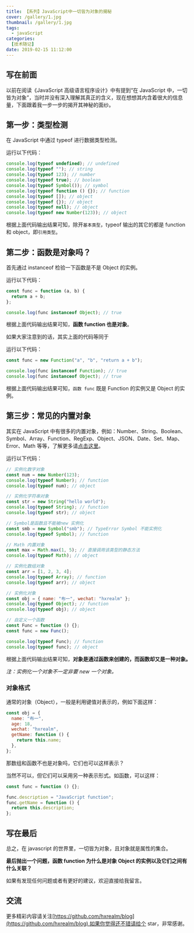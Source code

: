```yaml
---
title: 【系列】JavaScript中一切皆为对象的揭秘
cover: /gallery/1.jpg
thumbnail: /gallery/1.jpg
tags:
  - javaScript
categories:
  [技术随记]
date: 2019-02-15 11:12:00
---
```


## 写在前面

以前在阅读《JavaScript 高级语言程序设计》中有提到“在 JavaScript 中，一切皆为对象”，当时并没有深入理解其真正的含义，现在想想其内含着很大的信息量，下面跟着我一步一步的揭开其神秘的面纱。

## 第一步：类型检测

在 JavaScript 中通过 typeof 进行数据类型检测。

运行以下代码：

```js
console.log(typeof undefined); // undefined
console.log(typeof ""); // string
console.log(typeof 123); // number
console.log(typeof true); // boolean
console.log(typeof Symbol()); // symbol
console.log(typeof function () {}); // function
console.log(typeof []); // object
console.log(typeof {}); // object
console.log(typeof null); // object
console.log(typeof new Number(123)); // object
```

根据上面代码输出结果可知，除开`基本类型`，typeof 输出的其它的都是 function 和 object，即`引用类型`。

<!--more-->

## 第二步：函数是对象吗？

首先通过 instanceof 检验一下函数是不是 Object 的实例。

运行以下代码：

```js
const func = function (a, b) {
  return a + b;
};

console.log(func instanceof Object); // true
```

根据上面代码输出结果可知，**函数 function 也是对象**。

如果大家注意到的话，其实上面的代码等同于

运行以下代码：

```js
const func = new Function("a", "b", "return a + b");

console.log(func instanceof Function); // true
console.log(func instanceof Object); // true
```

根据上面代码输出结果可知，`函数 func` 既是 Function 的实例又是 Object 的实例。

## 第三步：常见的内置对象

其实在 JavaScript 中有很多的内置对象，例如：Number、String、Boolean、Symbol、Array、Function、RegExp、Object、JSON、Date、Set、Map、Error、Math 等等，了解更多请[点击这里](https://developer.mozilla.org/zh-CN/docs/Web/JavaScript/Reference/Global_Objects)。

运行以下代码：

```js
// 实例化数字对象
const num = new Number(123);
console.log(typeof Number); // function
console.log(typeof num); // object

// 实例化字符串对象
const str = new String("hello world");
console.log(typeof String); // function
console.log(typeof str); // object

// Symbol是函数且不能被new 实例化
const smb = new Symbol("smb"); // TypeError Symbol 不能实例化
console.log(typeof Symbol); // function

// Math 内置对象
const max = Math.max(1, 5); // 直接调用该类型的静态方法
console.log(typeof Math); // object

// 实例化数组对象
const arr = [1, 2, 3, 4];
console.log(typeof Array); // function
console.log(typeof arr); // object

// 实例化对象
const obj = { name: "布一", wechat: "hxrealm" };
console.log(typeof Object); // function
console.log(typeof obj); // object

// 自定义一个函数
const Func = function () {};
const func = new Func();

console.log(typeof Func); // function
console.log(typeof func); // object
```

根据上面代码输出结果可知，**对象是通过函数来创建的，而函数却又是一种对象。**

_注：实例化一个对象不一定非要 new 一个对象。_

### 对象格式

通常的对象（Object），一般是利用键值对表示的，例如下面这样：

```js
const obj = {
  name: "布一",
  age: 18,
  wechat: "hxrealm",
  getName: function () {
    return this.name;
  },
};
```

那数组和函数不也是对象吗，它们也可以这样表示？

当然不可以，但它们可以采用另一种表示形式。如函数，可以这样：

```js
const func = function () {};

func.description = "JavaScript function";
func.getName = function () {
  return this.description;
};
```

## 写在最后

总之，在 javascript 的世界里，一切皆为对象，且对象就是属性的集合。

**最后抛出一个问题，函数 function 为什么是对象 Object 的实例以及它们之间有什么关联？**

如果有发现任何问题或者有更好的建议，欢迎直接给我留言。

## 交流

更多精彩内容请关注[https://github.com/hxrealm/blog](https://github.com/hxrealm/blog),如果你觉得还不错请给个 star，非常感谢。
